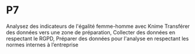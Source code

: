 # P7
Analysez des indicateurs de l'égalité femme-homme avec Knime
Transférer des données vers une zone de préparation,
Collecter des données en respectant le RGPD,
Préparer des données pour l'analyse en respectant les normes internes à l’entreprise
